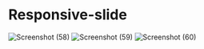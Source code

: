 # Responsive-slide
![Screenshot (58)](https://github.com/user-attachments/assets/f67a2d4e-aaae-469e-b643-81f4cc107be9)
![Screenshot (59)](https://github.com/user-attachments/assets/8f175123-25b8-48fd-a630-87926b5fa702)
![Screenshot (60)](https://github.com/user-attachments/assets/865b0c7e-e3cf-4b89-91ef-12a5b2212fe6)


